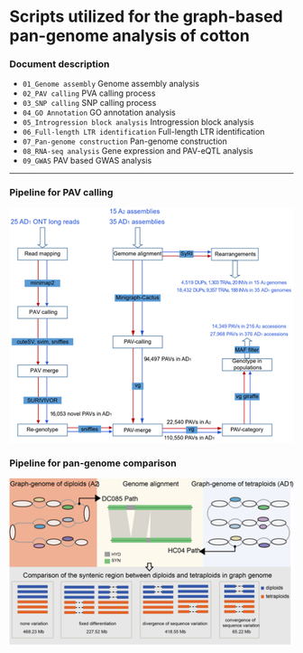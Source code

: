 
# Scripts utilized for the graph-based pan-genome analysis of cotton


### Document description
+ `01_Genome assembly`  Genome assembly analysis
+ `02_PAV calling`  PVA calling process
+ `03_SNP calling`  SNP calling process
+ `04_GO Annotation`  GO annotation analysis
+ `05_Introgression block analysis`  Introgression block analysis
+ `06_Full-length LTR identification`  Full-length LTR identification
+ `07_Pan-genome construction` Pan-genome construction 
+ `08_RNA-seq analysis` Gene expression and PAV-eQTL analysis
+ `09_GWAS` PAV based GWAS analysis

*** 


### Pipeline for PAV calling

![PAV](./assets/pav-process.png)



### Pipeline for pan-genome comparison
![Pan-genome](./assets/pangenome.jpg)
